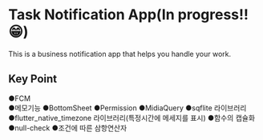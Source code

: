 # Task Notification App(In progress!!😁)

This is a business notification app that helps you handle your work.

## Key Point

●FCM \
●메모기능
●BottomSheet
●Permission
●MidiaQuery
●sqflite 라이브러리
●flutter_native_timezone 라이브러리(특정시간에 메세지를 표시)
●함수의 캡슐화
●null-check
●조건에 따른 삼항연산자
